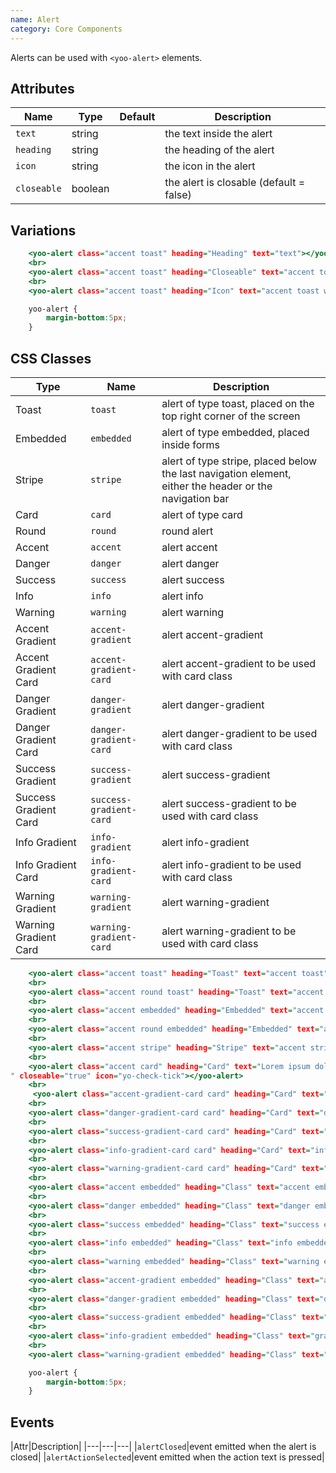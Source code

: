 ```yaml
---
name: Alert
category: Core Components
---
```


Alerts can be used with `<yoo-alert>` elements.

## Attributes
|Name|Type|Default|Description|
|---|---|---|---|
|`text`|string|   |the text inside the alert|
|`heading`|string|    |the heading of the alert|
|`icon`|string|   |the icon in the alert|
|`closeable`|boolean|   |the alert is closable (default = false)|

## Variations

```yoo-alert-variations.html
    <yoo-alert class="accent toast" heading="Heading" text="text"></yoo-alert>
    <br>
    <yoo-alert class="accent toast" heading="Closeable" text="accent toast and closeable" closeable="true"></yoo-alert>
    <br>
    <yoo-alert class="accent toast" heading="Icon" text="accent toast with icon" icon="yo-check-tick" closeable="true"></yoo-alert>
```

```yoo-alert-variations.css hidden
    yoo-alert {
        margin-bottom:5px;
    }
```

## CSS Classes

|Type|Name|Description|
|---|---|---|
|Toast|`toast`|alert of type toast, placed on the top right corner of the screen|
|Embedded|`embedded`|alert of type embedded, placed inside forms|
|Stripe|`stripe`|alert of type stripe, placed below the last navigation element, either the header or the navigation bar|
|Card|`card`|alert of type card|
|Round|`round`|round alert|
|Accent|`accent`|alert accent|
|Danger|`danger`|alert danger|
|Success|`success`|alert success|
|Info|`info` |alert info|
|Warning|`warning`|alert warning|
|Accent Gradient|`accent-gradient`|alert accent-gradient|
|Accent Gradient Card|`accent-gradient-card`|alert accent-gradient to be used with card class|
|Danger Gradient|`danger-gradient`|alert danger-gradient|
|Danger Gradient Card|`danger-gradient-card`|alert danger-gradient to be used with card class|
|Success Gradient|`success-gradient`|alert success-gradient|
|Success Gradient Card|`success-gradient-card`|alert success-gradient to be used with card class|
|Info Gradient|`info-gradient` |alert info-gradient|
|Info Gradient Card|`info-gradient-card` |alert info-gradient to be used with card class|
|Warning Gradient|`warning-gradient`|alert warning-gradient|
|Warning Gradient Card|`warning-gradient-card`|alert warning-gradient to be used with card class|

```yoo-alert-types.html
    <yoo-alert class="accent toast" heading="Toast" text="accent toast"></yoo-alert>
    <br>
    <yoo-alert class="accent round toast" heading="Toast" text="accent round toast"></yoo-alert>
    <br>
    <yoo-alert class="accent embedded" heading="Embedded" text="accent embedded"></yoo-alert>
    <br>
    <yoo-alert class="accent round embedded" heading="Embedded" text="accent round embedded"></yoo-alert>
    <br>
    <yoo-alert class="accent stripe" heading="Stripe" text="accent stripe"></yoo-alert>
    <br>
    <yoo-alert class="accent card" heading="Card" text="Lorem ipsum dolor sit amet, consectetur adipiscing elit, sed do eiusmod tempor incididunt ut labore et dolore magna aliqua. Ut enim ad minim veniam, quis nostrud exercitation ullamco laboris nisi ut aliquip ex ea commodo consequat. Duis aute irure dolor in reprehenderit in voluptate velit esse cillum dolore eu fugiat nulla pariatur. Excepteur sint occaecat cupidatat non proident, sunt in culpa qui officia deserunt mollit anim id est laborum.
" closeable="true" icon="yo-check-tick"></yoo-alert>
    <br>
     <yoo-alert class="accent-gradient-card card" heading="Card" text="accent gradient card" closeable="true" icon="yo-check-tick"></yoo-alert>
    <br>
    <yoo-alert class="danger-gradient-card card" heading="Card" text="danger gradient card" closeable="true" icon="yo-check-tick"></yoo-alert>
    <br>
    <yoo-alert class="success-gradient-card card" heading="Card" text="success gradient card" closeable="true" icon="yo-check-tick"></yoo-alert>
    <br>
    <yoo-alert class="info-gradient-card card" heading="Card" text="info gradient card" closeable="true" icon="yo-check-tick"></yoo-alert>
    <br>
    <yoo-alert class="warning-gradient-card card" heading="Card" text="warning gradient card" closeable="true" icon="yo-check-tick"></yoo-alert>
    <br>
    <yoo-alert class="accent embedded" heading="Class" text="accent embedded"></yoo-alert>
    <br>
    <yoo-alert class="danger embedded" heading="Class" text="danger embedded"></yoo-alert>
    <br>
    <yoo-alert class="success embedded" heading="Class" text="success embedded"></yoo-alert>
    <br>
    <yoo-alert class="info embedded" heading="Class" text="info embedded"></yoo-alert>
    <br>
    <yoo-alert class="warning embedded" heading="Class" text="warning embedded"></yoo-alert>
    <br>
    <yoo-alert class="accent-gradient embedded" heading="Class" text="accent-gradient embedded"></yoo-alert>
    <br>
    <yoo-alert class="danger-gradient embedded" heading="Class" text="danger-gradient embedded"></yoo-alert>
    <br>
    <yoo-alert class="success-gradient embedded" heading="Class" text="success-gradient embedded"></yoo-alert>
    <br>
    <yoo-alert class="info-gradient embedded" heading="Class" text="gradient-info embedded"></yoo-alert>
    <br>
    <yoo-alert class="warning-gradient embedded" heading="Class" text="warning-gradient embedded"></yoo-alert>
```

```yoo-alert-types.css hidden
    yoo-alert {
        margin-bottom:5px;
    }
```

## Events

|Attr|Description|
|---|---|---|
|`alertClosed`|event emitted when the alert is closed|
|`alertActionSelected`|event emitted when the action text is pressed|